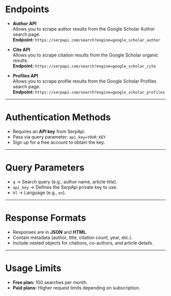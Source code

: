 # Endpoints  

- **Author API**  
  Allows you to scrape author results from the Google Scholar Author search page.  
  **Endpoint:** `https://serpapi.com/search?engine=google_scholar_author`  

- **Cite API**  
  Allows you to scrape citation results from the Google Scholar organic results.  
  **Endpoint:** `https://serpapi.com/search?engine=google_scholar_cite`  

- **Profiles API**  
  Allows you to scrape profile results from the Google Scholar Profiles search page.  
  **Endpoint:** `https://serpapi.com/search?engine=google_scholar_profiles`  

---

# Authentication Methods  

- Requires an **API key** from SerpApi.  
- Pass via query parameter: `api_key=YOUR_KEY`  
- Sign up for a free account to obtain the key.  

---

# Query Parameters  

- `q` → Search query (e.g., author name, article title).  
- `api_key` → Defines the SerpApi private key to use.  
- `hl` → Language (e.g., `en`).  

---

# Response Formats  

- Responses are in **JSON** and **HTML**.  
- Contain metadata (author, title, citation count, year, etc.).  
- Include nested objects for citations, co-authors, and article details.  

---

# Usage Limits  

- **Free plan:** 100 searches per month.  
- **Paid plans:** Higher request limits depending on subscription.  
